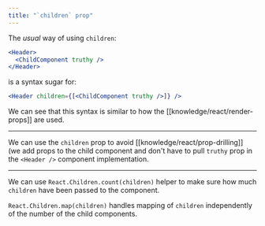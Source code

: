 ```yaml
---
title: "`children` prop"
---
```


The _usual_ way of using `children`:

```jsx
<Header>
  <ChildComponent truthy />
</Header>
```

is a syntax sugar for:

```jsx
<Header children={[<ChildComponent truthy />]} />
```

We can see that this syntax is similar to how the [[knowledge/react/render-props]] are used.

---

We can use the `children` prop to avoid [[knowledge/react/prop-drilling]] (we add props to the child component and don't have to pull `truthy` prop in the `<Header />` component implementation.

---

We can use `React.Children.count(children)` helper to make sure how much `children` have been passed to the component.

`React.Children.map(children)` handles mapping of `children` independently of the number of the child components.
